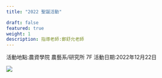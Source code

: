 ```yaml
---
title: "2022 聖誕活動"

draft: false
featured: true
weight: 1
description: 指導老師:鄭舒允老師
---
```


活動地點:農資學院 農藝系/研究所 7F
活動日期:2022年12月22日

![](https://i.imgur.com/y7Td2rf.png)
